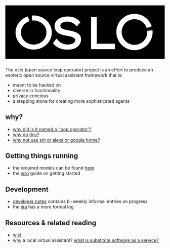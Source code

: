 # ![Alt text](other_resources/logo.png)
The oslo (open source loop operator) project is an effort to produce an esoteric open source virtual assistant framework that is:

- meant to be hacked on
- diverse in functionality
- privacy concious
- a stepping stone for creating more sophisticated agents 

## why? 
- [why did is it named a 'loop operator'?](https://github.com/atomdog/oslo/wiki/Spinning-things-up)
- [why do this?](https://github.com/atomdog/oslo/wiki/Spinning-things-up)
- [why not use siri or alexa or google home?](https://github.com/atomdog/oslo/wiki/Spinning-things-up)

## Getting things running
- the required models can be found [here](https://mega.nz/folder/KegjSQAC#Xs4SzflsKlT5jeXkuvB06Q)
- the [wiki](https://github.com/atomdog/oslo/wiki/Spinning-things-up) guide on getting started
## Development
- [developer notes](devnotes.md) contains bi-weekly informal entries on progress
- the [jira](https://buspark.atlassian.net/jira/software/projects/OSLO/boards/25/roadmap) has a more formal log
## Resources & related reading
- [wiki](https://github.com/atomdog/oslo/wiki)
- why a local virtual assistant? [what is substitute software as a service?](https://www.gnu.org/philosophy/who-does-that-server-really-serve.html)
